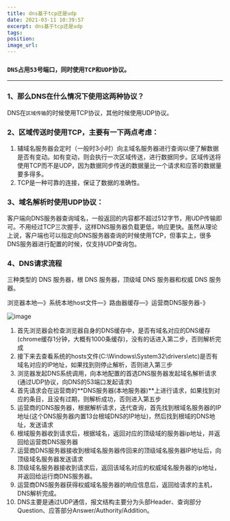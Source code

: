 ```yaml
---
title: dns基于tcp还是udp
date: 2021-03-11 10:39:57
excerpt: dns基于tcp还是udp
tags: 
position:
image_url:
---
```


### **`DNS占用53号端口，同时使用TCP和UDP协议。`**

---

### 1、那么DNS在什么情况下使用这两种协议？
DNS在`区域传输`的时候使用TCP协议，其他时候使用UDP协议。

### 2、区域传送时使用TCP，主要有一下两点考虑： 
1. 辅域名服务器会定时（一般时3小时）向主域名服务器进行查询以便了解数据是否有变动。如有变动，则会执行一次区域传送，进行数据同步。区域传送将使用TCP而不是UDP，因为数据同步传送的数据量比一个请求和应答的数据量要多得多。 
2. TCP是一种可靠的连接，保证了数据的准确性。 

### 3、域名解析时使用UDP协议： 
客户端向DNS服务器查询域名，一般返回的内容都不超过512字节，用UDP传输即可。不用经过TCP三次握手，这样DNS服务器负载更低，响应更快。虽然从理论上说，客户端也可以指定向DNS服务器查询的时候使用TCP，但事实上，很多DNS服务器进行配置的时候，仅支持UDP查询包。

### 4、DNS请求流程
三种类型的 DNS 服务器，根 DNS 服务器，顶级域 DNS 服务器和权威 DNS 服务器。

浏览器本地—》系统本地host文件—》路由器缓存—》运营商DNS服务器-》

![image](/images/net/dns.png)
1. 首先浏览器会检查浏览器自身的DNS缓存中，是否有域名对应的DNS缓存(chrome缓存1分钟，大概有1000条缓存)，没有的话进入第二步，否则解析完成
1. 接下来去查看系统的hosts文件(C:\Windows\System32\drivers\etc)是否有域名对应的IP地址，如果找到则停止解析，否则进入第三步
1. 浏览器发起DNS系统调用，向本地配置的首选DNS服务器发起域名解析请求(通过UDP协议，向DNS的53端口发起请求)
1. 首先请求会在运营商的**DNS服务器(本地服务器)**上进行请求，如果找到对应的条目，且没有过期，则解析成功，否则进入第五步
1. 运营商的DNS服务器，根据解析请求，迭代查询，首先找到根域名服务器的IP地址(这个DNS服务器内置13台根域DNS的IP地址)，然后找到根域的DNS地址，发送请求
1. 根域服务器收到请求后，根据域名，返回对应的顶级域的服务器ip地址，并返回给运营商DNS服务器
1. 运营商DNS服务器接收到根域名服务器传回来的顶级域名服务器IP地址后，向顶级域名服务器发送请求
1. 顶级域名服务器接收到请求后，返回该域名对应的权威域名服务器的ip地址，并返回给运行商DNS服务器。
1. 运营商DNS服务器获得权威域名服务器的响应信息后，返回给请求的主机，DNS解析完成。
1. DNS主要是通过UDP通信，报文结构主要分为头部Header、查询部分Question、应答部分Answer/Authority/Addition。
